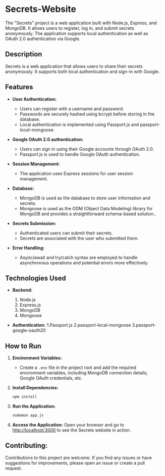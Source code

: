 # Secrets-Website
The "Secrets" project is a web application built with Node.js, Express, and MongoDB. It allows users to register, log in, and submit secrets anonymously. The application supports local authentication as well as OAuth 2.0 authentication via Google.

## Description

Secrets is a web application that allows users to share their secrets anonymously. It supports both local authentication and sign-in with Google.

## Features

- **User Authentication:**
  - Users can register with a username and password.
  - Passwords are securely hashed using bcrypt before storing in the database.
  - Local authentication is implemented using Passport.js and passport-local-mongoose.
 
 
- **Google OAuth 2.0 authentication:**
  - Users can sign in using their Google accounts through OAuth 2.0.
  - Passport.js is used to handle Google OAuth authentication.

- **Session Management:**
  - The application uses Express sessions for user session management.

- **Database:**
  - MongoDB is used as the database to store user information and secrets.
  - Mongoose is used as the ODM (Object Data Modeling) library for MongoDB and provides a straightforward schema-based solution..

- **Secrets Submission:**
  - Authenticated users can submit their secrets.
  - Secrets are associated with the user who submitted them.

- **Error Handling:**
  - Async/await and try/catch syntax are employed to handle asynchronous operations and potential errors more effectively.


## Technologies Used

- **Backend:**
   1. Node.js
   2. Express.js
   3. MongoDB
   4. Mongoose
   
- **Authentication:**
   1.Passport.js
   2.passport-local-mongoose
   3.passport-google-oauth20


## How to Run

1. **Environment Variables:**
   - Create a `.env` file in the project root and add the required environment variables, including MongoDB connection details, Google OAuth credentials, etc.

2. **Install Dependencies:**
   ```bash
   npm install
   ```

3. **Run the Application:**
   ```bash
   nodemon app.js
   ```

4. **Access the Application:**
   Open your browser and go to [http://localhost:3000](http://localhost:3000) to see the Secrets website in action.


## Contributing:
Contributions to this project are welcome. If you find any issues or have suggestions for improvements, please open an issue or create a pull request.

